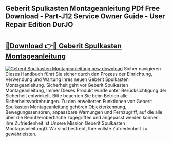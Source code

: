 ## Geberit Spulkasten Montageanleitung PDf Free Download - Part-J12 Service Owner Guide - User Repair Edition DurJO

# <h2><a href="http://df7rvxa.blite.top/?on=Geberit+Spulkasten+Montageanleitung">🔗Download 👉🔴 Geberit Spulkasten Montageanleitung</a></h2>

[![Geberit Spulkasten Montageanleitung new download](https://i.imgur.com/lujVjoI.png)](http://df7rvxa.blite.top/?on=Geberit+Spulkasten+Montageanleitung)
Sicher navigieren Dieses Handbuch führt Sie sicher durch den Prozess der Einrichtung, Verwendung und Wartung Ihres neuen Geberit Spulkasten Montageanleitung. Sicherheit geht vor Geberit Spulkasten Montageanleitung, Immer Dieses Produkt wurde unter Berücksichtigung der Sicherheit entwickelt. Bitte beachten Sie beim Betrieb alle Sicherheitsvorkehrungen. Zu den erweiterten Funktionen von Geberit Spulkasten Montageanleitung gehören Objekterkennung, Bewegungssensoren, anpassbare Warnungen und Fernzugriff, auf die alle über die Benutzeroberfläche zugegriffen und angepasst werden können. Ihre Zufriedenheit ist Unsere Mission Geberit Spulkasten MontageanleitungD. Wir sind bestrebt, Ihre vollste Zufriedenheit zu gewährleisten.
